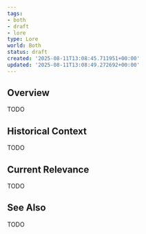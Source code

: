 ```yaml
---
tags:
- both
- draft
- lore
type: Lore
world: Both
status: draft
created: '2025-08-11T13:08:45.711951+00:00'
updated: '2025-08-11T13:08:49.272692+00:00'
---
```



## Overview

TODO
## Historical Context

TODO
## Current Relevance

TODO
## See Also

TODO
